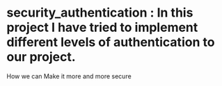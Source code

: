 # security_authentication : In this project I have tried to implement different levels of authentication to our project. 
How we can Make it more and more secure
